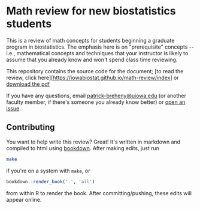 # Math review for new biostatistics students

This is a review of math concepts for students beginning a graduate program in biostatistics. The emphasis here is on "prerequisite" concepts -- i.e., mathematical concepts and techniques that your instructor is likely to assume that you already know and won't spend class time reviewing.

This repository contains the source code for the document; [to read the review, click here][https://iowabiostat.github.io/math-review/index] or [download the pdf](https://iowabiostat.github.io/math-review/math-review.pdf)

If you have any questions, email patrick-breheny@uiowa.edu (or another faculty member, if there's someone you already know better) or [open an issue](https://github.com/IowaBiostat/math-review/issues).

## Contributing

You want to help write this review? Great! It's written in markdown and compiled to html using [bookdown](https://bookdown.org/). After making edits, just run

```bash
make
```

if you're on a system with `make`, or 

```r
bookdown::render_book('.', 'all')
```

from within R to render the book. After committing/pushing, these edits will appear online.

